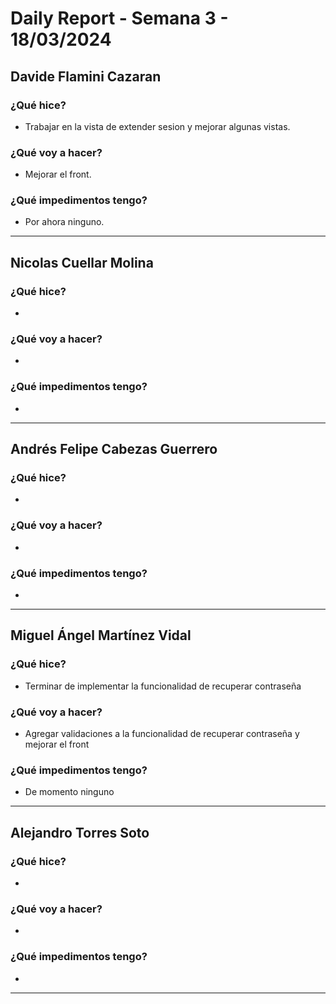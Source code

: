 # Daily Report - Semana 3 - 18/03/2024

## Davide Flamini Cazaran

### ¿Qué hice?
- Trabajar en la vista de extender sesion y mejorar algunas vistas.


### ¿Qué voy a hacer?
- Mejorar el front.


### ¿Qué impedimentos tengo?
- Por ahora ninguno.

---

## Nicolas Cuellar Molina

### ¿Qué hice?
- 


### ¿Qué voy a hacer?
- 

### ¿Qué impedimentos tengo?
- 


---

## Andrés Felipe Cabezas Guerrero

### ¿Qué hice?
- 


### ¿Qué voy a hacer?
- 

### ¿Qué impedimentos tengo?
- 

---

## Miguel Ángel Martínez Vidal

### ¿Qué hice?
- Terminar de implementar la funcionalidad de recuperar contraseña

### ¿Qué voy a hacer?
- Agregar validaciones a la funcionalidad de recuperar contraseña y mejorar el front

### ¿Qué impedimentos tengo?
- De momento ninguno

---

## Alejandro Torres Soto

### ¿Qué hice?
- 
### ¿Qué voy a hacer?
- 
### ¿Qué impedimentos tengo?
- 
---

